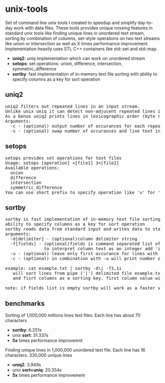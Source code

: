 # unix-tools

Set of command line unix tools I created to speedup and simplify day-to-day work with data files. These tools provides unique missing features in standard unix tools like finding unique lines in unordered text stream, sorting by combination of columns, set-style operations on two text streams like union or intersection as well as X times performance improvement. Implementation heavily uses STL C++ containers like std::set and std::map.

* **uniq2**: uniq implementation which can work on unordered stream
* **setops**: set operations: union, difference, intersection, symmetric_difference
* **sortby**: fast implementation of in-memory text file sorting with ability to specify columns as a key for sort operation

## uniq2
<pre>
uniq2 filters out repeated lines in an input stream.
Unlike unix uniq it can detect non-adjucent repeated lines i.e. there is no need to sort the lines first.
As a bonus uniq2 prints lines in lexicographic order (byte representation is used for unicode characters).
Arguments:
  -c - (optional) output number of occurances for each repeated line.
  -s - (optional) swap number of occurances and line text in -c mode.
</pre>

## setops
<pre>
setops provides set operations for text files
Usage: setops [operation] &lt;[file1] 3&lt;[file2]
Available operations:
  union
  difference
  intersection
  symmetric_difference
You can use short prefix to specify operation like 'u' for 'union'.
</pre>

## sortby
<pre>
sortby is fast implementation of in-memory text file sorting with
ability to specify columns as a key for sort operation
sortby reads data from standard input and writes data to standard output
arguments:
  -d[delimiter] - (optional)column delimiter string
  -f[fields] - (optional)fields is command separated list of column 1-based numbers to use as a sorting key
               to interpret column text as an integer add 'i' suffix after column number
  -u - (optional) leave only first occurance for lines with same key
  -c - (optional) in combination with -u will print number of lines with the same key

example: cat example.txt | sortby -d\| -f3,1i
   will sort lines from pipe ('|') delimited file example.txt using combination of third
   and fisrt columns as a sorting key. first column value will be interpreted as an integer

note: if fields list is empty sortby will work as a faster version of unix sort utility
</pre>

## benchmarks

Sorting of 1,000,000 millions lines text files. Each line has about 70 characters

* **sortby**: 6.251s
* unix **sort**: 31.337s
* **5x** times performance improvemnt

Finding unique lines in 1,000,000 unordered text file. Each line has 16 characters. 330,000 unique lines

* **uniq2**: 3.949s
* unix **sort+uniq**: 20.354s
* **5x** times performance improvement
